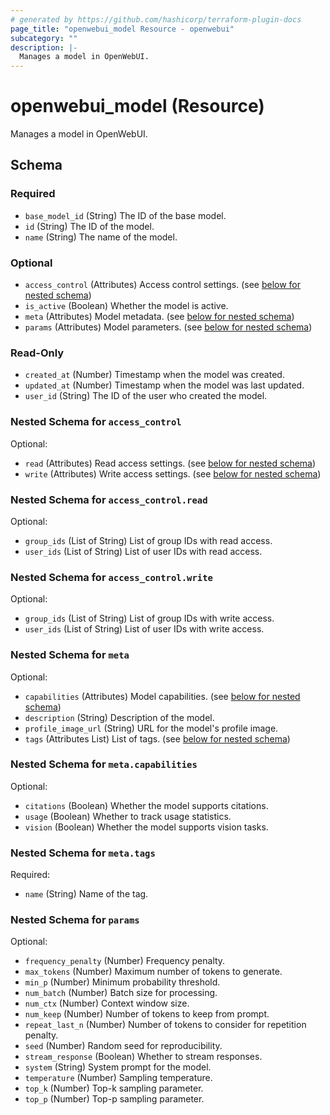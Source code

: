 ```yaml
---
# generated by https://github.com/hashicorp/terraform-plugin-docs
page_title: "openwebui_model Resource - openwebui"
subcategory: ""
description: |-
  Manages a model in OpenWebUI.
---
```


# openwebui_model (Resource)

Manages a model in OpenWebUI.



<!-- schema generated by tfplugindocs -->
## Schema

### Required

- `base_model_id` (String) The ID of the base model.
- `id` (String) The ID of the model.
- `name` (String) The name of the model.

### Optional

- `access_control` (Attributes) Access control settings. (see [below for nested schema](#nestedatt--access_control))
- `is_active` (Boolean) Whether the model is active.
- `meta` (Attributes) Model metadata. (see [below for nested schema](#nestedatt--meta))
- `params` (Attributes) Model parameters. (see [below for nested schema](#nestedatt--params))

### Read-Only

- `created_at` (Number) Timestamp when the model was created.
- `updated_at` (Number) Timestamp when the model was last updated.
- `user_id` (String) The ID of the user who created the model.

<a id="nestedatt--access_control"></a>
### Nested Schema for `access_control`

Optional:

- `read` (Attributes) Read access settings. (see [below for nested schema](#nestedatt--access_control--read))
- `write` (Attributes) Write access settings. (see [below for nested schema](#nestedatt--access_control--write))

<a id="nestedatt--access_control--read"></a>
### Nested Schema for `access_control.read`

Optional:

- `group_ids` (List of String) List of group IDs with read access.
- `user_ids` (List of String) List of user IDs with read access.


<a id="nestedatt--access_control--write"></a>
### Nested Schema for `access_control.write`

Optional:

- `group_ids` (List of String) List of group IDs with write access.
- `user_ids` (List of String) List of user IDs with write access.



<a id="nestedatt--meta"></a>
### Nested Schema for `meta`

Optional:

- `capabilities` (Attributes) Model capabilities. (see [below for nested schema](#nestedatt--meta--capabilities))
- `description` (String) Description of the model.
- `profile_image_url` (String) URL for the model's profile image.
- `tags` (Attributes List) List of tags. (see [below for nested schema](#nestedatt--meta--tags))

<a id="nestedatt--meta--capabilities"></a>
### Nested Schema for `meta.capabilities`

Optional:

- `citations` (Boolean) Whether the model supports citations.
- `usage` (Boolean) Whether to track usage statistics.
- `vision` (Boolean) Whether the model supports vision tasks.


<a id="nestedatt--meta--tags"></a>
### Nested Schema for `meta.tags`

Required:

- `name` (String) Name of the tag.



<a id="nestedatt--params"></a>
### Nested Schema for `params`

Optional:

- `frequency_penalty` (Number) Frequency penalty.
- `max_tokens` (Number) Maximum number of tokens to generate.
- `min_p` (Number) Minimum probability threshold.
- `num_batch` (Number) Batch size for processing.
- `num_ctx` (Number) Context window size.
- `num_keep` (Number) Number of tokens to keep from prompt.
- `repeat_last_n` (Number) Number of tokens to consider for repetition penalty.
- `seed` (Number) Random seed for reproducibility.
- `stream_response` (Boolean) Whether to stream responses.
- `system` (String) System prompt for the model.
- `temperature` (Number) Sampling temperature.
- `top_k` (Number) Top-k sampling parameter.
- `top_p` (Number) Top-p sampling parameter.
